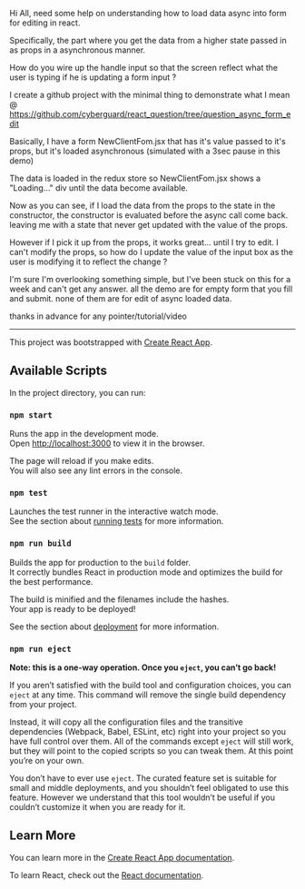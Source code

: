 Hi All, need some help on understanding how to load data async into form for editing in react.

Specifically, the part where you get the data from a higher state passed in as props in a asynchronous manner. 

How do you wire up the handle input so that the screen reflect what the user is typing if he is updating a form input ?

I create a github project with the minimal thing to demonstrate what I mean @ https://github.com/cyberguard/react_question/tree/question_async_form_edit

Basically, I have a form NewClientFom.jsx that has it's value passed to it's props, but it's loaded asynchronous (simulated with a 3sec pause in this demo) 

The data is loaded in the redux store so NewClientFom.jsx shows a "Loading..." div until the data become available.

Now as you can see, if I load the data from the props to the state in the constructor, the constructor is evaluated before the async call come back. leaving me with a state that never get updated with the value of the props.

However if I pick it up from the props, it works great... until I try to edit. I can't modify the props, so how do I update the value of the input box as the user is modifying it to reflect the change ?

I'm sure I'm overlooking something simple, but I've been stuck on this for a week and can't get any answer. all the demo are for empty form that you fill and submit. none of them are for edit of async loaded data.

thanks in advance  for any pointer/tutorial/video 

-------


This project was bootstrapped with [Create React App](https://github.com/facebook/create-react-app).

## Available Scripts

In the project directory, you can run:

### `npm start`

Runs the app in the development mode.<br>
Open [http://localhost:3000](http://localhost:3000) to view it in the browser.

The page will reload if you make edits.<br>
You will also see any lint errors in the console.

### `npm test`

Launches the test runner in the interactive watch mode.<br>
See the section about [running tests](https://facebook.github.io/create-react-app/docs/running-tests) for more information.

### `npm run build`

Builds the app for production to the `build` folder.<br>
It correctly bundles React in production mode and optimizes the build for the best performance.

The build is minified and the filenames include the hashes.<br>
Your app is ready to be deployed!

See the section about [deployment](https://facebook.github.io/create-react-app/docs/deployment) for more information.

### `npm run eject`

**Note: this is a one-way operation. Once you `eject`, you can’t go back!**

If you aren’t satisfied with the build tool and configuration choices, you can `eject` at any time. This command will remove the single build dependency from your project.

Instead, it will copy all the configuration files and the transitive dependencies (Webpack, Babel, ESLint, etc) right into your project so you have full control over them. All of the commands except `eject` will still work, but they will point to the copied scripts so you can tweak them. At this point you’re on your own.

You don’t have to ever use `eject`. The curated feature set is suitable for small and middle deployments, and you shouldn’t feel obligated to use this feature. However we understand that this tool wouldn’t be useful if you couldn’t customize it when you are ready for it.

## Learn More

You can learn more in the [Create React App documentation](https://facebook.github.io/create-react-app/docs/getting-started).

To learn React, check out the [React documentation](https://reactjs.org/).
